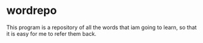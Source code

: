 # wordrepo

This program is a repository of all the words that iam going to learn, so that it is easy for me to refer them back.
